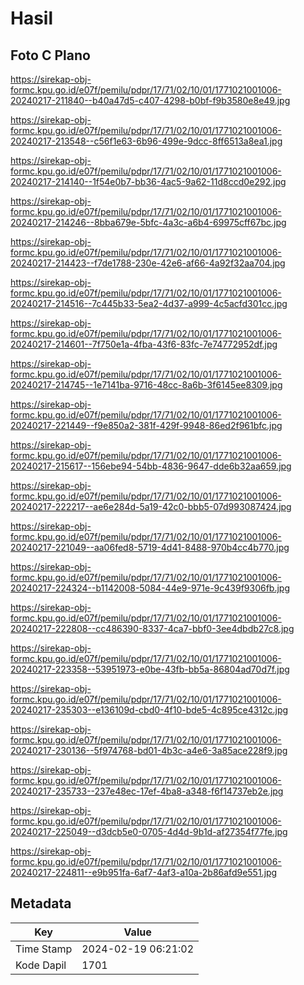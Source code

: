# Hasil

## Foto C Plano

https://sirekap-obj-formc.kpu.go.id/e07f/pemilu/pdpr/17/71/02/10/01/1771021001006-20240217-211840--b40a47d5-c407-4298-b0bf-f9b3580e8e49.jpg

https://sirekap-obj-formc.kpu.go.id/e07f/pemilu/pdpr/17/71/02/10/01/1771021001006-20240217-213548--c56f1e63-6b96-499e-9dcc-8ff6513a8ea1.jpg

https://sirekap-obj-formc.kpu.go.id/e07f/pemilu/pdpr/17/71/02/10/01/1771021001006-20240217-214140--1f54e0b7-bb36-4ac5-9a62-11d8ccd0e292.jpg

https://sirekap-obj-formc.kpu.go.id/e07f/pemilu/pdpr/17/71/02/10/01/1771021001006-20240217-214246--8bba679e-5bfc-4a3c-a6b4-69975cff67bc.jpg

https://sirekap-obj-formc.kpu.go.id/e07f/pemilu/pdpr/17/71/02/10/01/1771021001006-20240217-214423--f7de1788-230e-42e6-af66-4a92f32aa704.jpg

https://sirekap-obj-formc.kpu.go.id/e07f/pemilu/pdpr/17/71/02/10/01/1771021001006-20240217-214516--7c445b33-5ea2-4d37-a999-4c5acfd301cc.jpg

https://sirekap-obj-formc.kpu.go.id/e07f/pemilu/pdpr/17/71/02/10/01/1771021001006-20240217-214601--7f750e1a-4fba-43f6-83fc-7e74772952df.jpg

https://sirekap-obj-formc.kpu.go.id/e07f/pemilu/pdpr/17/71/02/10/01/1771021001006-20240217-214745--1e7141ba-9716-48cc-8a6b-3f6145ee8309.jpg

https://sirekap-obj-formc.kpu.go.id/e07f/pemilu/pdpr/17/71/02/10/01/1771021001006-20240217-221449--f9e850a2-381f-429f-9948-86ed2f961bfc.jpg

https://sirekap-obj-formc.kpu.go.id/e07f/pemilu/pdpr/17/71/02/10/01/1771021001006-20240217-215617--156ebe94-54bb-4836-9647-dde6b32aa659.jpg

https://sirekap-obj-formc.kpu.go.id/e07f/pemilu/pdpr/17/71/02/10/01/1771021001006-20240217-222217--ae6e284d-5a19-42c0-bbb5-07d993087424.jpg

https://sirekap-obj-formc.kpu.go.id/e07f/pemilu/pdpr/17/71/02/10/01/1771021001006-20240217-221049--aa06fed8-5719-4d41-8488-970b4cc4b770.jpg

https://sirekap-obj-formc.kpu.go.id/e07f/pemilu/pdpr/17/71/02/10/01/1771021001006-20240217-224324--b1142008-5084-44e9-971e-9c439f9306fb.jpg

https://sirekap-obj-formc.kpu.go.id/e07f/pemilu/pdpr/17/71/02/10/01/1771021001006-20240217-222808--cc486390-8337-4ca7-bbf0-3ee4dbdb27c8.jpg

https://sirekap-obj-formc.kpu.go.id/e07f/pemilu/pdpr/17/71/02/10/01/1771021001006-20240217-223358--53951973-e0be-43fb-bb5a-86804ad70d7f.jpg

https://sirekap-obj-formc.kpu.go.id/e07f/pemilu/pdpr/17/71/02/10/01/1771021001006-20240217-235303--e136109d-cbd0-4f10-bde5-4c895ce4312c.jpg

https://sirekap-obj-formc.kpu.go.id/e07f/pemilu/pdpr/17/71/02/10/01/1771021001006-20240217-230136--5f974768-bd01-4b3c-a4e6-3a85ace228f9.jpg

https://sirekap-obj-formc.kpu.go.id/e07f/pemilu/pdpr/17/71/02/10/01/1771021001006-20240217-235733--237e48ec-17ef-4ba8-a348-f6f14737eb2e.jpg

https://sirekap-obj-formc.kpu.go.id/e07f/pemilu/pdpr/17/71/02/10/01/1771021001006-20240217-225049--d3dcb5e0-0705-4d4d-9b1d-af27354f77fe.jpg

https://sirekap-obj-formc.kpu.go.id/e07f/pemilu/pdpr/17/71/02/10/01/1771021001006-20240217-224811--e9b951fa-6af7-4af3-a10a-2b86afd9e551.jpg


## Metadata

| Key        | Value               |
| ---------- | ------------------- |
| Time Stamp | 2024-02-19 06:21:02 |
| Kode Dapil | 1701                |




